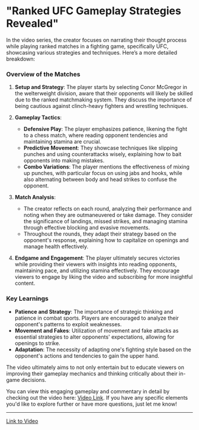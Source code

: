 # "Ranked UFC Gameplay Strategies Revealed"

In the video series, the creator focuses on narrating their thought process while playing ranked matches in a fighting game, specifically UFC, showcasing various strategies and techniques. Here’s a more detailed breakdown:

### Overview of the Matches
1. **Setup and Strategy**: The player starts by selecting Conor McGregor in the welterweight division, aware that their opponents will likely be skilled due to the ranked matchmaking system. They discuss the importance of being cautious against clinch-heavy fighters and wrestling techniques.

2. **Gameplay Tactics**:
   - **Defensive Play**: The player emphasizes patience, likening the fight to a chess match, where reading opponent tendencies and maintaining stamina are crucial. 
   - **Predictive Movement**: They showcase techniques like slipping punches and using counterattacks wisely, explaining how to bait opponents into making mistakes.
   - **Combo Variations**: The player mentions the effectiveness of mixing up punches, with particular focus on using jabs and hooks, while also alternating between body and head strikes to confuse the opponent.

3. **Match Analysis**:
   - The creator reflects on each round, analyzing their performance and noting when they are outmaneuvered or take damage. They consider the significance of landings, missed strikes, and managing stamina through effective blocking and evasive movements.
   - Throughout the rounds, they adapt their strategy based on the opponent's response, explaining how to capitalize on openings and manage health effectively.

4. **Endgame and Engagement**: The player ultimately secures victories while providing their viewers with insights into reading opponents, maintaining pace, and utilizing stamina effectively. They encourage viewers to engage by liking the video and subscribing for more insightful content.

### Key Learnings
- **Patience and Strategy**: The importance of strategic thinking and patience in combat sports. Players are encouraged to analyze their opponent's patterns to exploit weaknesses.
- **Movement and Fakes**: Utilization of movement and fake attacks as essential strategies to alter opponents' expectations, allowing for openings to strike.
- **Adaptation**: The necessity of adapting one's fighting style based on the opponent's actions and tendencies to gain the upper hand.

The video ultimately aims to not only entertain but to educate viewers on improving their gameplay mechanics and thinking critically about their in-game decisions.

You can view this engaging gameplay and commentary in detail by checking out the video here: [Video Link](https://youtu.be/JJqotk5_KOo?si=EQr3enzbVjLJFoUn). If you have any specific elements you'd like to explore further or have more questions, just let me know!

---

[Link to Video](https://youtu.be/JJqotk5_KOo?si=EQr3enzbVjLJFoUn)